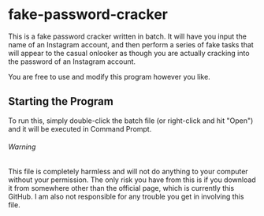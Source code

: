 # fake-password-cracker
This is a fake password cracker written in batch. It will have you input the name of an Instagram account, and then perform a series of fake tasks that will appear to the casual onlooker as though you are actually cracking into the password of an Instagram account.

You are free to use and modify this program however you like.

## Starting the Program
To run this, simply double-click the batch file (or right-click and hit "Open") and it will be executed in Command Prompt.

###### Warning
This file is completely harmless and will not do anything to your computer without your permission. The only risk you have from this is if you download it from somewhere other than the official page, which is currently this GitHub. I am also not responsible for any trouble you get in involving this file.
